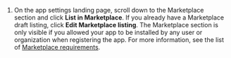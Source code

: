 1. On the app settings landing page, scroll down to the Marketplace section and click **List in Marketplace**. If you already have a Marketplace draft listing, click **Edit Marketplace listing**. The Marketplace section is only visible if you allowed your app to be installed by any user or organization when registering the app. For more information, see the list of [Marketplace requirements](/apps/publishing-apps-to-github-marketplace/creating-apps-for-github-marketplace/requirements-for-listing-an-app).
